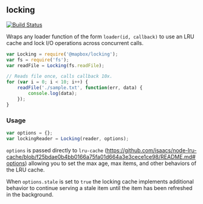 locking
-------

[![Build Status](https://travis-ci.org/mapbox/node-locking.svg?branch=master)](https://travis-ci.org/mapbox/node-locking)

Wraps any loader function of the form `loader(id, callback)` to use
an LRU cache and lock I/O operations across concurrent calls.

```js
var Locking = require('@mapbox/locking');
var fs = require('fs');
var readFile = Locking(fs.readFile);

// Reads file once, calls callback 10x.
for (var i = 0; i < 10; i++) {
    readFile('./sample.txt', function(err, data) {
        console.log(data);
    });
}
```

### Usage

```js
var options = {};
var lockingReader = Locking(reader, options);
```

`options` is passed directly to `lru-cache` (https://github.com/isaacs/node-lru-cache/blob/f25bdae0b4bb0166a75fa01d664a3e3cece1ce98/README.md#options) allowing you to set the max age, max items, and other behaviors of the LRU cache.

When `options.stale` is set to `true` the locking cache implements additional behavior to continue serving a stale item until the item has been refreshed in the background.

